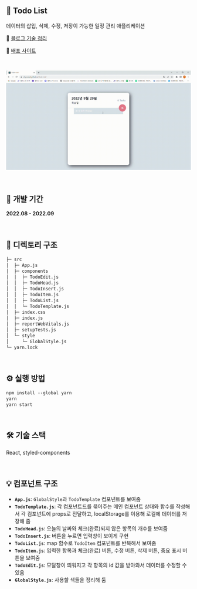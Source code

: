 ## 📝 Todo List

데이터의 삽입, 삭제, 수정, 저장이 가능한 일정 관리 애플리케이션

🔗 [블로그 기술 정리](https://ohyoonah.github.io/project/2022-09-18-todolist/)

🔗 [배포 사이트](https://ohyoonah.github.io/Todo-List/)

<br>

![시연](public/test.gif)

<br>

## 📅 개발 기간

**2022.08 - 2022.09**

<br>

## 📂 디렉토리 구조

```
├─ src
│  ├─ App.js
│  ├─ components
│  │  ├─ TodoEdit.js
│  │  ├─ TodoHead.js
│  │  ├─ TodoInsert.js
│  │  ├─ TodoItem.js
│  │  ├─ TodoList.js
│  │  └─ TodoTemplate.js
│  ├─ index.css
│  ├─ index.js
│  ├─ reportWebVitals.js
│  ├─ setupTests.js
│  └─ style
│     └─ GlobalStyle.js
└─ yarn.lock
```

<br>

## ⚙ 실행 방법

```
npm install --global yarn
yarn
yarn start
```

<br>

## 🛠 기술 스택

React, styled-components

<br>

## 💡 컴포넌트 구조

- **`App.js`**: `GlobalStyle`과 `TodoTemplate` 컴포넌트를 보여줌
- **`TodoTemplate.js`**: 각 컴포넌트드를 묶어주는 메인 컴포넌트 상태와 함수를 작성해서 각 컴포넌트에 props로 전달하고, localStorage를 이용해 로컬에 데이터를 저장해 줌
- **`TodoHead.js`**: 오늘의 날짜와 체크(완료)되지 않은 항목의 개수를 보여줌
- **`TodoInsert.js`**: 버튼을 누르면 입력창이 보이게 구현
- **`TodoList.js`**: map 함수로 `TodoItem` 컴포넌트를 반복해서 보여줌
- **`TodoItem.js`**: 입력한 항목과 체크(완료) 버튼, 수정 버튼, 삭제 버튼, 중요 표시 버튼을 보여줌
- **`TodoEdit.js`**: 모달창이 띄워지고 각 항목의 id 값을 받아와서 데이터를 수정할 수 있음
- **`GlobalStyle.js`**: 사용할 색들을 정리해 둠
